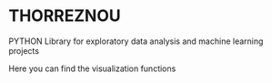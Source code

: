 # THORREZNOU
PYTHON Library for exploratory data analysis and machine learning projects

Here you can find the visualization functions
